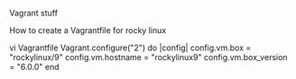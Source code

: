 Vagrant stuff

How to create a Vagrantfile for rocky linux

vi Vagrantfile
Vagrant.configure("2") do |config|
  config.vm.box = "rockylinux/9"
  config.vm.hostname = "rockylinux9"
  config.vm.box_version = "6.0.0"
end
